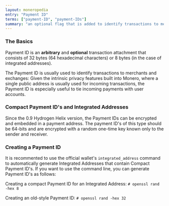 ```yaml
---
layout: moneropedia
entry: "Payment ID"
terms: ["payment-ID", "payment-IDs"]
summary: "an optional flag that is added to identify transactions to merchants, consisting of 64 hexadecimal characters"
---
```


### The Basics

Payment ID is an **arbitrary** and **optional** transaction attachment that consists of 32 bytes (64 hexadecimal characters) or 8 bytes (in the case of integrated addresses).

The Payment ID is usually used to identify transactions to merchants and exchanges: Given the intrinsic privacy features built into Monero, where a single public address is usually used for incoming transactions, the Payment ID is especially useful to tie incoming payments with user accounts.

### Compact Payment ID's and Integrated Addresses

Since the 0.9 Hydrogen Helix version, the Payment IDs can be encrypted and embedded in a payment address. The payment ID's of this type should be 64-bits and are encrypted with a random one-time key known only to the sender and receiver.

### Creating a Payment ID
It is recommented to use the official wallet's `integrated_address` command to automatically generate Integrated Addresses that contain Compact Payment ID's. If you want to use the command line, you can generate Payment ID's as follows:

Creating a compact Payment ID for an Integrated Address:
```# openssl rand -hex 8```

Creating an old-style Payment ID:
```# openssl rand -hex 32```
